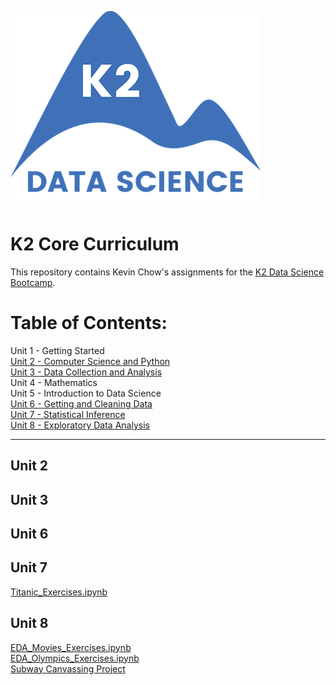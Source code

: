 ![K2 logo](k2_logo.png)

# K2 Core Curriculum

This repository contains Kevin Chow's assignments for the [K2 Data Science Bootcamp](http://www.k2datascience.com/).

# Table of Contents:

Unit 1 - Getting Started <br>
[Unit 2 - Computer Science and Python](#section-a) <br>
[Unit 3 - Data Collection and Analysis](#section-b) <br>
Unit 4 - Mathematics <br>
Unit 5 - Introduction to Data Science <br>
[Unit 6 - Getting and Cleaning Data](#section-c) <br>
[Unit 7 - Statistical Inference](#section-d) <br>
[Unit 8 - Exploratory Data Analysis](#section-e)

---

## <a name="section-a">Unit 2</a>

## <a name="section-b">Unit 3</a>

## <a name="section-c">Unit 6</a>

## <a name="section-d">Unit 7</a>
[Titanic_Exercises.ipynb](https://github.com/kevinchowder/k2_assignments/blob/master/Titanic_Exercises.ipynb)

## <a name="section-e">Unit 8</a>
[EDA_Movies_Exercises.ipynb](https://github.com/kevinchowder/k2_assignments/blob/master/EDA_Movies_Exercises.ipynb)<br>
[EDA_Olympics_Exercises.ipynb](https://github.com/kevinchowder/k2_assignments/blob/master/EDA_Olympics_Exercises.ipynb)<br>
[Subway Canvassing Project](https://github.com/kevinchowder/NYCSubwayCanvas)
